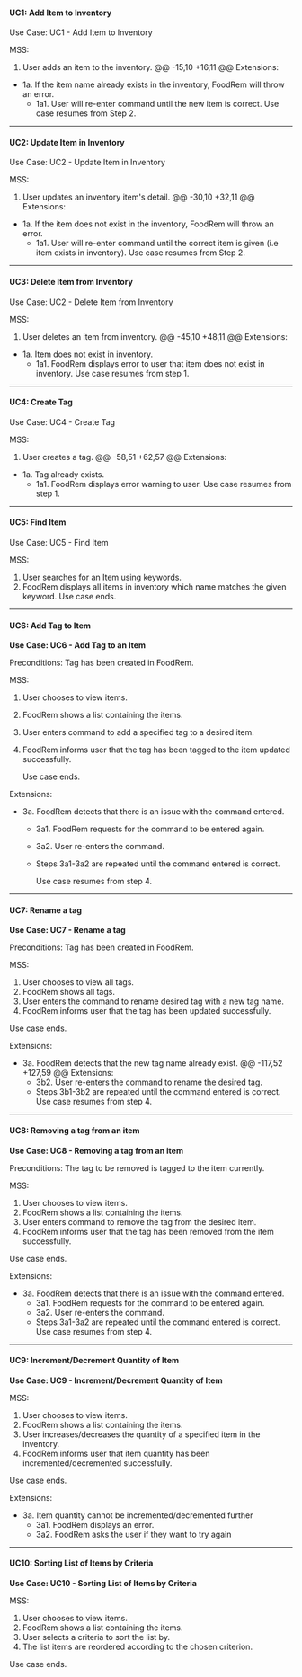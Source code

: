 <!-- markdownlint-disable-file first-line-h1 -->
#### UC1: Add Item to Inventory

<!-- Use Case 1 to 5 to be updated in another PR by Ting Kai-->
Use Case: UC1 - Add Item to Inventory

MSS:

1. User adds an item to the inventory.
   @@ -15,10 +16,11 @@ Extensions:
* 1a. If the item name already exists in the inventory, FoodRem will throw an error.
  * 1a1. User will re-enter command until the new item is correct.
    Use case resumes from Step 2.
---
#### UC2: Update Item in Inventory

Use Case: UC2 - Update Item in Inventory

MSS:

1. User updates an inventory item's detail.
   @@ -30,10 +32,11 @@ Extensions:
* 1a. If the item does not exist in the inventory, FoodRem will throw an error.
  * 1a1. User will re-enter command until the correct item is given (i.e item exists in inventory).
    Use case resumes from Step 2.
---
#### UC3: Delete Item from Inventory

Use Case: UC2 - Delete Item from Inventory

MSS:

1. User deletes an item from inventory.
   @@ -45,10 +48,11 @@ Extensions:
* 1a. Item does not exist in inventory.
  * 1a1. FoodRem displays error to user that item does not exist in inventory.
    Use case resumes from step 1.
---
#### UC4: Create Tag

Use Case: UC4 - Create Tag

MSS:

1. User creates a tag.
   @@ -58,51 +62,57 @@ Extensions:
* 1a. Tag already exists.
  * 1a1. FoodRem displays error warning to user.
    Use case resumes from step 1.
---
#### UC5: Find Item

Use Case: UC5 - Find Item

MSS:

1. User searches for an Item using keywords.
1. FoodRem displays all items in inventory which name matches the given keyword.
   Use case ends.
---
#### UC6: Add Tag to Item

**Use Case: UC6 - Add Tag to an Item**

Preconditions: Tag has been created in FoodRem.


MSS:

1. User chooses to view items.
1. FoodRem shows a list containing the items.
1. User enters command to add a specified tag to a desired item.
1. FoodRem informs user that the tag has been tagged to the item updated successfully.

   Use case ends.

Extensions:

* 3a. FoodRem detects that there is an issue with the command entered.
  * 3a1. FoodRem requests for the command to be entered again.
  * 3a2. User re-enters the command.
  * Steps 3a1-3a2 are repeated until the command entered is correct.

    Use case resumes from step 4.
---
#### UC7: Rename a tag

**Use Case: UC7 - Rename a tag**

Preconditions: Tag has been created in FoodRem.

MSS:

1. User chooses to view all tags.
1. FoodRem shows all tags.
1. User enters the command to rename desired tag with a new tag name.
1. FoodRem informs user that the tag has been updated successfully.

Use case ends.

Extensions:

* 3a. FoodRem detects that the new tag name already exist.
  @@ -117,52 +127,59 @@ Extensions:
  * 3b2. User re-enters the command to rename the desired tag.
  * Steps 3b1-3b2 are repeated until the command entered is correct.
    Use case resumes from step 4.
---
#### UC8: Removing a tag from an item

**Use Case: UC8 - Removing a tag from an item**

Preconditions: The tag to be removed is tagged to the item currently.

MSS:

1. User chooses to view items.
1. FoodRem shows a list containing the items.
1. User enters command to remove the tag from the desired item.
1. FoodRem informs user that the tag has been removed from the item successfully.

Use case ends.

Extensions:

* 3a. FoodRem detects that there is an issue with the command entered.
  * 3a1. FoodRem requests for the command to be entered again.
  * 3a2. User re-enters the command.
  * Steps 3a1-3a2 are repeated until the command entered is correct.
    Use case resumes from step 4.
---
#### UC9: Increment/Decrement Quantity of Item

**Use Case: UC9 - Increment/Decrement Quantity of Item**

MSS:

1. User chooses to view items.
1. FoodRem shows a list containing the items.
1. User increases/decreases the quantity of a specified item in the inventory.
1. FoodRem informs user that item quantity has been incremented/decremented successfully.

Use case ends.

Extensions:

* 3a. Item quantity cannot be incremented/decremented further
  * 3a1. FoodRem displays an error.
  * 3a2. FoodRem asks the user if they want to try again
---
#### UC10: Sorting List of Items by Criteria

**Use Case: UC10 - Sorting List of Items by Criteria**

MSS:

1. User chooses to view items.
1. FoodRem shows a list containing the items.
1. User selects a criteria to sort the list by.
1. The list items are reordered according to the chosen criterion.

Use case ends.
